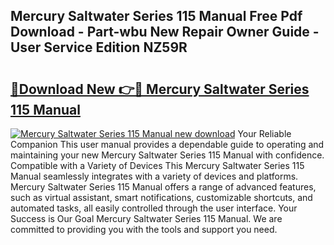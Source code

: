 ## Mercury Saltwater Series 115 Manual Free Pdf Download - Part-wbu New Repair Owner Guide - User Service Edition NZ59R

# <h2><a href="http://bc66040.oget.top/?id=Mercury+Saltwater+Series+115+Manual">🔗Download New 👉🔴 Mercury Saltwater Series 115 Manual</a></h2>

[![Mercury Saltwater Series 115 Manual new download](https://i.imgur.com/5g1atiW.png)](http://bc66040.oget.top/?id=Mercury+Saltwater+Series+115+Manual)
Your Reliable Companion This user manual provides a dependable guide to operating and maintaining your new Mercury Saltwater Series 115 Manual with confidence. Compatible with a Variety of Devices This Mercury Saltwater Series 115 Manual seamlessly integrates with a variety of devices and platforms. Mercury Saltwater Series 115 Manual offers a range of advanced features, such as virtual assistant, smart notifications, customizable shortcuts, and automated tasks, all easily controlled through the user interface. Your Success is Our Goal Mercury Saltwater Series 115 Manual. We are committed to providing you with the tools and support you need.
